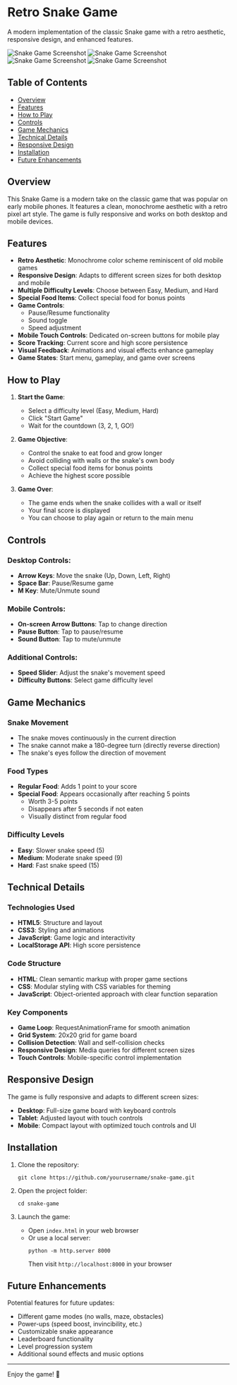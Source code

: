 # Retro Snake Game

A modern implementation of the classic Snake game with a retro aesthetic, responsive design, and enhanced features.

![Snake Game Screenshot](Assets/img/favicon.webp)
![Snake Game Screenshot](Assets/Preview_01.png)
![Snake Game Screenshot](Assets/Preview_02.png)
![Snake Game Screenshot](Assets/Preview_03.png)

## Table of Contents

- [Overview](#overview)
- [Features](#features)
- [How to Play](#how-to-play)
- [Controls](#controls)
- [Game Mechanics](#game-mechanics)
- [Technical Details](#technical-details)
- [Responsive Design](#responsive-design)
- [Installation](#installation)
- [Future Enhancements](#future-enhancements)

## Overview

This Snake Game is a modern take on the classic game that was popular on early mobile phones. It features a clean, monochrome aesthetic with a retro pixel art style. The game is fully responsive and works on both desktop and mobile devices.

## Features

- **Retro Aesthetic**: Monochrome color scheme reminiscent of old mobile games
- **Responsive Design**: Adapts to different screen sizes for both desktop and mobile
- **Multiple Difficulty Levels**: Choose between Easy, Medium, and Hard
- **Special Food Items**: Collect special food for bonus points
- **Game Controls**:
  - Pause/Resume functionality
  - Sound toggle
  - Speed adjustment
- **Mobile Touch Controls**: Dedicated on-screen buttons for mobile play
- **Score Tracking**: Current score and high score persistence
- **Visual Feedback**: Animations and visual effects enhance gameplay
- **Game States**: Start menu, gameplay, and game over screens

## How to Play

1. **Start the Game**:
   - Select a difficulty level (Easy, Medium, Hard)
   - Click "Start Game"
   - Wait for the countdown (3, 2, 1, GO!)

2. **Game Objective**:
   - Control the snake to eat food and grow longer
   - Avoid colliding with walls or the snake's own body
   - Collect special food items for bonus points
   - Achieve the highest score possible

3. **Game Over**:
   - The game ends when the snake collides with a wall or itself
   - Your final score is displayed
   - You can choose to play again or return to the main menu

## Controls

### Desktop Controls:
- **Arrow Keys**: Move the snake (Up, Down, Left, Right)
- **Space Bar**: Pause/Resume game
- **M Key**: Mute/Unmute sound

### Mobile Controls:
- **On-screen Arrow Buttons**: Tap to change direction
- **Pause Button**: Tap to pause/resume
- **Sound Button**: Tap to mute/unmute

### Additional Controls:
- **Speed Slider**: Adjust the snake's movement speed
- **Difficulty Buttons**: Select game difficulty level

## Game Mechanics

### Snake Movement
- The snake moves continuously in the current direction
- The snake cannot make a 180-degree turn (directly reverse direction)
- The snake's eyes follow the direction of movement

### Food Types
- **Regular Food**: Adds 1 point to your score
- **Special Food**: Appears occasionally after reaching 5 points
  - Worth 3-5 points
  - Disappears after 5 seconds if not eaten
  - Visually distinct from regular food

### Difficulty Levels
- **Easy**: Slower snake speed (5)
- **Medium**: Moderate snake speed (9)
- **Hard**: Fast snake speed (15)

## Technical Details

### Technologies Used
- **HTML5**: Structure and layout
- **CSS3**: Styling and animations
- **JavaScript**: Game logic and interactivity
- **LocalStorage API**: High score persistence

### Code Structure
- **HTML**: Clean semantic markup with proper game sections
- **CSS**: Modular styling with CSS variables for theming
- **JavaScript**: Object-oriented approach with clear function separation

### Key Components
- **Game Loop**: RequestAnimationFrame for smooth animation
- **Grid System**: 20x20 grid for game board
- **Collision Detection**: Wall and self-collision checks
- **Responsive Design**: Media queries for different screen sizes
- **Touch Controls**: Mobile-specific control implementation

## Responsive Design

The game is fully responsive and adapts to different screen sizes:

- **Desktop**: Full-size game board with keyboard controls
- **Tablet**: Adjusted layout with touch controls
- **Mobile**: Compact layout with optimized touch controls and UI

## Installation

1. Clone the repository:
   ```
   git clone https://github.com/yourusername/snake-game.git
   ```

2. Open the project folder:
   ```
   cd snake-game
   ```

3. Launch the game:
   - Open `index.html` in your web browser
   - Or use a local server:
     ```
     python -m http.server 8000
     ```
     Then visit `http://localhost:8000` in your browser

## Future Enhancements

Potential features for future updates:

- Different game modes (no walls, maze, obstacles)
- Power-ups (speed boost, invincibility, etc.)
- Customizable snake appearance
- Leaderboard functionality
- Level progression system
- Additional sound effects and music options

---

Enjoy the game! 🐍
